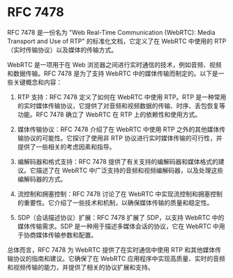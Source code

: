 # RFC 7478

RFC 7478 是一份名为 "Web Real-Time Communication (WebRTC): Media Transport and Use of RTP" 的标准化文档，它定义了在 WebRTC 中使用的 RTP（实时传输协议）以及媒体的传输方式。

WebRTC 是一项用于在 Web 浏览器之间进行实时通信的技术，例如音频、视频和数据传输。RFC 7478 是为了支持 WebRTC 中的媒体传输而制定的。以下是一些关键概念和内容：

1. RTP 支持：RFC 7478 定义了如何在 WebRTC 中使用 RTP。RTP 是一种常用的实时媒体传输协议，它提供了对音频和视频数据的传输、时序、丢包恢复等功能。RFC 7478 确立了 WebRTC 在 RTP 上的依赖性和使用方式。

2. 媒体传输协议：RFC 7478 介绍了在 WebRTC 中使用 RTP 之外的其他媒体传输协议的可能性。它探讨了使用非 RTP 协议进行实时媒体传输的可行性，并提供了一些相关的考虑因素和指导。

3. 编解码器和格式支持：RFC 7478 提供了有关支持的编解码器和媒体格式的建议。它描述了在 WebRTC 中广泛支持的音频和视频编解码器，以及处理这些编解码器的方式。

4. 流控制和拥塞控制：RFC 7478 讨论了在 WebRTC 中实现流控制和拥塞控制的重要性。它介绍了一些技术和机制，以确保媒体传输的质量和稳定性。

5. SDP（会话描述协议）扩展：RFC 7478 扩展了 SDP，以支持 WebRTC 中的媒体传输需求。SDP 是一种用于描述多媒体会话的协议，它在 WebRTC 中用于协商媒体传输参数和配置。

总体而言，RFC 7478 为 WebRTC 提供了在实时通信中使用 RTP 和其他媒体传输协议的指南和建议。它确保了在 WebRTC 应用程序中实现高质量、实时的音频和视频传输的能力，并提供了相关的协议扩展和支持。
